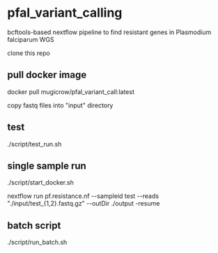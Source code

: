 # pfal_variant_calling
bcftools-based nextflow pipeline to find resistant genes in Plasmodium falciparum WGS

clone this repo

## pull docker image

docker pull mugicrow/pfal_variant_call:latest

copy fastq files into "input" directory

## test 

./script/test_run.sh

## single sample run

./script/start_docker.sh

nextflow run pf.resistance.nf --sampleid test --reads "./input/test_{1,2}.fastq.gz" --outDir ./output -resume

## batch script

./script/run_batch.sh

